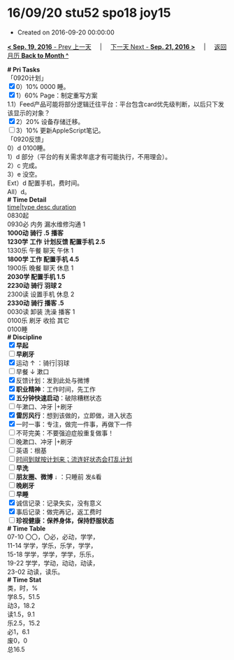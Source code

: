 # 16/09/20 stu52 spo18 joy15

- Created on 2016-09-20 00:00:00

[**< Sep. 19, 2016** - Prev 上一天](/lifelogs/2016/09/d19.md) &nbsp; &nbsp; | &nbsp; &nbsp; [下一天 Next - **Sep. 21, 2016 >**](/lifelogs/2016/09/d21.md) &nbsp; &nbsp; |  &nbsp; &nbsp; [返回月历 **Back to Month ^**](/lifelogs/2016/09/index.md)
<br/><div><div><div><div><div><div><b># Pri Tasks</b></div><div>「0920计划」</div></div></div><div><input checked="true" type="checkbox"/>0）10% 0000 睡。</div><div><input checked="true" type="checkbox"/>1）60% Page：制定重写方案</div><div><div>1.1）Feed产品可能将部分逻辑迁往平台：平台包含card优先级判断，以后只下发该显示的对象？</div></div><div><input checked="true" type="checkbox"/>2）20% 设备存储迁移。</div><div><input type="checkbox"/>3）10% 更新AppleScript笔记。</div></div><div></div></div><div>「0920反馈」</div><div>0）d 0100睡。</div></div><div><div>1）d 部分（平台的有关需求年底才有可能执行，不用理会）。</div><div>2）c 完成。</div></div><div>3）e 没空。</div><div>Ext）d 配置手机，费时间。</div><div><div><div><div>All）d。</div><div><b># Time Detail</b></div></div><div><u>time|type desc duration</u></div><div>0830起</div><div>0930必 内务 漏水维修沟通 1</div></div><div><b>1000动 骑行 .5</b> <b>播客</b></div><div><b>1230学</b> <b>工作</b> <b>计划反馈 配置手机 2.5</b></div><div>1330乐 午餐 聊天 午休 1</div><div><b>1800学 工作 配置手机 4.5</b></div><div>1900乐 晚餐 聊天 休息 1</div><div><b>2030学 配置手机 1.5</b></div><div><b>2230动 骑行 羽球 2</b></div><div>2300读 设置手机 休息 2</div><div><b>2330动 骑行 播客 .5</b></div></div><div><div>0030读 卸装 洗澡 播客 1</div><div>0100乐 刷牙 收拾 其它</div><div><div>0100睡</div><div><b># Discipline</b></div><div><div><b><input checked="true" type="checkbox"/>早起</b></div><div><input type="checkbox"/><b>早刷牙</b></div><div><input checked="true" type="checkbox"/>运动 ↑ ：骑行|羽球</div></div><div><input type="checkbox"/>早餐 ↓ 漱口</div><div><input checked="true" type="checkbox"/>反馈计划：发到此处与微博</div><div><input checked="true" type="checkbox"/><b>职业精神</b>：工作时间，先工作</div><div><input checked="true" type="checkbox"/><b>五分钟快速启动</b>：破除糟糕状态</div><div><input type="checkbox"/>午漱口、冲牙 |+刷牙</div><div><input checked="true" type="checkbox"/><b>雷厉风行</b>：想到该做的，立即做，进入状态</div><div><input checked="true" type="checkbox"/><a dir="ltr"/><a dir="ltr">一时</a>一事：专注，做完一件事，再做下一件</div><div><input type="checkbox"/>不苛完美：不要强迫症般重复做事！</div><div><input type="checkbox"/>晚漱口、冲牙 |+刷牙</div><div><input type="checkbox"/>英语：根基</div><div><u><input type="checkbox"/>时间到就按计划来；流连好状态会打乱计划</u></div><div><input type="checkbox"/><b>早洗</b></div><div><b style="font-family:gotham, helvetica, arial, sans-serif;font-size:14px;"><input type="checkbox"/>朋友圈、微博</b> <span style="font-family:gotham, helvetica, arial, sans-serif;font-size:14px;">↓ ：只睡前 发&amp;看</span></div><div><b><input type="checkbox"/>晚刷牙</b></div><div><input type="checkbox"/><b>早睡</b></div><div><div><input checked="true" type="checkbox"/>诚信记录：记录失实，没有意义</div><div><input checked="true" type="checkbox"/>事后记录：做完再记，返工费时</div></div><div style="font-family:gotham, helvetica, arial, sans-serif;font-size:14px;"><b><input type="checkbox"/>珍视健康：保养身体，保持舒服状态</b></div><div><b># Time Table</b></div><div>07-10 〇〇，〇必，必动，学学，</div><div>11-14 学学，学乐，乐学，学学，</div><div>15-18 学学，学学，学学，乐乐，</div><div>19-22 学学，学动，动动，动读，</div><div>23-02 动读，读乐。</div><div><b># Time Stat</b></div><div>类，时，%</div><div>学8.5，51.5</div><div>动3，18.2</div><div>读1.5，9.1</div><div>乐2.5，15.2</div><div>必1，6.1</div><div>废0，0</div><div>总16.5</div>
